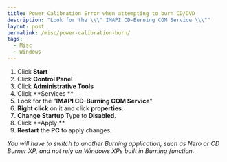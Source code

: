 ```yaml
---
title: Power Calibration Error when attempting to burn CD/DVD
description: "Look for the \\\" IMAPI CD-Burning COM Service \\\""
layout: post
permalink: /misc/power-calibration-burn/
tags:
  - Misc
  - Windows
---
```

  1. Click **Start**
  2. Click **Control Panel**
  3. Click **Administrative Tools**
  4. Click **Services **
  5. Look for the &#8220;**IMAPI CD-Burning COM Service**&#8220;
  6. **Right** **click** on it and click **properties**.
  7. **Change** **Startup** Type to **Disabled**.
  8. Click **Apply **
  9. **Restart** the **PC** to apply changes.

_You will have to switch to another Burning application, such as Nero or CD Burner XP, and not rely on Windows XPs built in Burning function._
